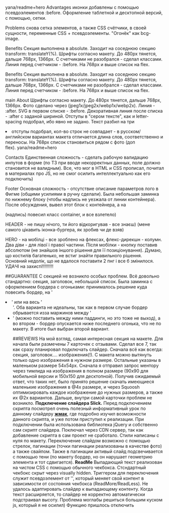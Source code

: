 yana/readme+hero
Advantages иконки добавлены с помощью псевдоэлементов :before. Оформление таблетной и десктопной
версий, с помощью, сетки.

Problems снова сетка элементов, а также CSS счётчики, в своей сущности, переменные CSS +
псевдоэлементы. "Огонёк" как bcg-image.

Benefits Секция выполнена в absolute. Заходит на соседнюю секцию transform: translateY(%). Шрифты
согласно макету. До 480рх тянется, дальше 768рх, 1366рх. С счетчиками не разобрался - сделал
классами. Линия перед счетчиком - :before. На 768рх и выше список на flex.

Benefits Секция выполнена в absolute. Заходит на соседнюю секцию transform: translateY(%). Шрифты
согласно макету. До 480рх тянется, дальше 768рх, 1366рх. С счетчиками не разобрался - сделал
классами. Линия перед счетчиком - :before. На 768рх и выше список на flex.

main
About Шрифты согласно макету. До 480рх тянется, дальше 768рх, 1366рх. Фото сделано через
<picture><srcset> (jpeg1x/jpeg2x/webp1x/webp2x). Линия - :after. SVG в первом списке - :before.
Декоративная линия после списка - :after с заданой шириной. Отступы в "сером тексте", как и
letter-spacing подобрал, ибо явно не задано. Текст разбил на три <li> отступы подобрал, кол-во строк
не совпадает - в русском/английском вариантах макета отличается длина слов, соответственно и
переносы. На 768рх список становиться рядом с фото (доп <div> flex).
yana/readme+hero


Contacts Единственная сложность - сделать рабочую валидацию инпутов в форме (по ТЗ при вводе
некорректных данных, поле должно становится не валидным). Все, что мог в HTML и CSS прописал,
почитал в материалах про JS, но не смог осилить интеллектуально как его подключить)

Footer Основная сложность - отсутствие описание параметров лого в Фигме (общими усилиями в ручну
сделали). Была небольшая заминка по нижнему блоку (чтобы надпись не уезжала от линии контейнера).
После обсуждения, вывел этот блок с контейнера, а на <p> (надпись) повесил класс container, и все
взлетело)

HEADER - не пишу нічого, ти його відкоригував - все знаєш) (мене самого цікавить іконка-бургера, як
зробив чи де взяв)

HERO - на мобілці - все зроблено на флексах, флекс-дирекшн - колумн. Два діви - для лівої і правої
частини. Після мобілки - кнопку поставив абсолютом (не знайшов іншого рішення для її
позиціонування). Думаю, що костилів багатенько, не встиг знайти правильного рішення. Основний
недолік, що не вдалося поставити 2 пнг і все б змінилося. УДАЧІ на захисті!!!!!!!!!
  
  ##GUARANTEE
  С секцией не возникло особых проблем. Всё довольно стандартно: секция, заголовок, небольшой список. Была заминка с оформлением бордера с огоньками: принималось решение куда повесить бордер, на '<li>' или на весь '<ul>'. Оба варианта не идеальны, так как в первом случае бордер обрывается изза маржинов между '<li>' (можно поставить между ними паддинги, но это тоже не выход), а во втором - бордер опускается ниже последнего огонька, что не по макету. В итоге был выбран второй вариант.
  
##REVIEWS
  На мой взгляд, самая интересная секция на макете. Для начала были размечены 7 карточек с отзывами. Сделал все 7, так как сразу планировал подключать слайдер. Сначала всё как всегда: секция, заголовок.... изображения(!). С макета можно вытянуть только одно изображения в нужном размере. Остальные указаны в маленьком размере 54х54рх. Сначала я отправил запрос ментору через тимлида на изображения в полном размере (90х90 для мобильной версии и 150х150 для десктопной). Получив ожидаемый ответ, что таких нет, было принято решение скачать имеющиеся маленькие изображения в @4x размере, и через Squoosh оптимизировать каждое изображение до нужных размеров, а также их @2х вариантов. Дальше, внутри самой карточки проблем не возникло.
  **Подключение слайдера Slick.** Перед подключением скрипта посмотрел очень полезный информативный урок по данному слайдеру [**жмак**](https://www.youtube.com/watch?v=rXNfDfqtM3M&ab_channel=%D0%A4%D1%80%D0%B8%D0%BB%D0%B0%D0%BD%D1%81%D0%B5%D1%80%D0%BF%D0%BE%D0%B6%D0%B8%D0%B7%D0%BD%D0%B8-IT%D0%B8%D1%84%D1%80%D0%B8%D0%BB%D0%B0%D0%BD%D1%81), где подробно изучил возможности данного скрипта, и уже потом приступил к реализации. При подключении была использована библиотека jQuery и собственно сам скрипт слайдера. Поключал через CDN сервер, так как добавление скрипта в сам проект не сработало. Стили написаны с нуля по макету. Переключение слайдом возможно с помощью стрелок, пагинации (точки пагинации реализованы в качестве фото) а также свайпом. Также в пагинации активый слайд подсвечивается с помощью тени (по макету бордер, но он нарушает геометрию элемента и тот сдвигается).
  **ReadMe** Выпадающий текст реализован на чистом CSS с помощью обычного чекбокса. Стсндартный чекбокс скрыт через visually hidden. Триггером для переключения служит псевдоэлемент от '<label>', который меняет свой контент в зависимости от состояния чекбокса (ReadMore/ReadLess).
  Не удалось адаптировать слайдер к выпадающему контенту. Когда текст расширяется, то слайдер не корректно автоматически подстраивал высоту. Проблема моглабы решиться большим куском js, который я не осилил) Функцию пришлось отключить
